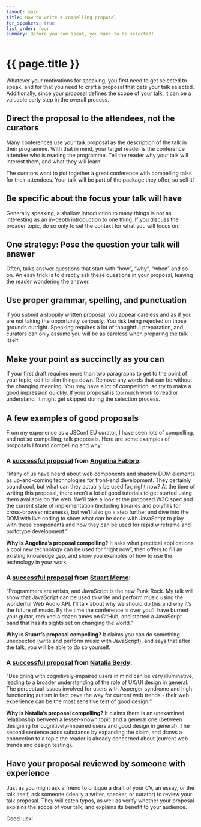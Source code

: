 ```yaml
---
layout: main
title: How to write a compelling proposal
for_speakers: true
list_order: four
summary: Before you can speak, you have to be selected!
---
```


# {{ page.title }}

Whatever your motivations for speaking, you first need to get selected to speak, and for that you need to craft a proposal that gets your talk selected. Additionally, since your proposal defines the scope of your talk, it can be a valuable early step in the overall process.

## Direct the proposal to the attendees, not the curators

Many conferences use your talk proposal as the description of the talk in their programme. With that in mind, your target reader is the conference attendee who is reading the programme. Tell the reader why your talk will interest them, and what they will learn.

The curators want to put together a great conference with compelling talks for their attendees. Your talk will be part of the package they offer, so sell it!

## Be specific about the focus your talk will have

Generally speaking, a shallow introduction to many things is not as interesting as an in-depth introduction to one thing. If you discuss the broader topic, do so only to set the context for what you will focus on.

## One strategy: Pose the question your talk will answer

Often, talks answer questions that start with “how”, “why”, “when” and so on. An easy trick is to directly ask these questions in your proposal, leaving the reader wondering the answer.

## Use proper grammar, spelling, and punctuation

If you submit a sloppily written proposal, you appear careless and as if you are not taking the opportunity seriously. You risk being rejected on those grounds outright. Speaking requires a lot of thoughtful preparation, and curators can only assume you will be as careless when preparing the talk itself.

## Make your point as succinctly as you can

If your first draft requires more than two paragraphs to get to the point of your topic, edit to slim things down. Remove any words that can be without the changing meaning. You may have a lot of competition, so try to make a good impression quickly. If your proposal is too much work to read or understand, it might get skipped during the selection process.

## A few examples of good proposals

From my experience as a JSConf EU curator, I have seen lots of compelling, and not so compelling, talk proposals. Here are some examples of proposals I found compelling and why:

### A [successful proposal](http://2012.jsconf.eu/speaker/2012/08/24/inspector-web-and-the-mystery-of-the-shadow-dom.html) from [Angelina Fabbro](https://twitter.com/angelinamagnum):

“Many of us have heard about web components and shadow DOM elements as up-and-coming technologies for front-end development. They certainly sound cool, but what can they actually be used for, right now? At the time of writing this proposal, there aren’t a lot of good tutorials to get started using them available on the web. We’ll take a look at the proposed W3C spec and the current state of implementation (including libraries and polyfills for cross-browser niceness), but we’ll also go a step further and dive into the DOM with live coding to show what can be done with JavaScript to play with these components and how they can be used for rapid wireframe and prototype development.”

**Why is Angelina’s proposal compelling?** It asks what practical applications a cool new technology can be used for “right now”, then offers to fill an existing knowledge gap, and show you examples of how to use the technology in your work.

### A [successful proposal](http://2012.jsconf.eu/speaker/2012/08/24/javascript-is-the-new-punk-rock.html) from [Stuart Memo](https://twitter.com/stuartmemo):

“Programmers are artists, and JavaScript is the new Punk Rock. My talk will show that JavaScript can be used to write and perform music using the wonderful Web Audio API. I’ll talk about why we should do this and why it’s the future of music. By the time the conference is over you’ll have burned your guitar, remixed a dozen tunes on GitHub, and started a JavaScript band that has its sights set on changing the world.”

**Why is Stuart’s proposal compelling?** It claims you can do something unexpected (write and perform music with JavaScript), and says that after the talk, you will be able to do so yourself.

### A [successful proposal](http://2013.jsconf.eu/speakers/natalia-berdys-the-web-experience-in-the-autistic-spectrum.html) from [Natalia Berdy](https://twitter.com/batalia):

“Designing with cognitively-impaired users in mind can be very illuminative, leading to a broader understanding of the role of UX/UI design in general. The perceptual issues involved for users with Asperger syndrome and high-functioning autism in fact pave the way for current web trends - their web experience can be the most sensitive test of good design.”

**Why is Natalia’s proposal compelling?** It claims there is an unexamined relationship between a lesser-known topic and a general one (between designing for cognitively-impaired users and good design in general). The second sentence adds substance by expanding the claim, and draws a connection to a topic the reader is already concerned about (current web trends and design testing).

## Have your proposal reviewed by someone with experience

Just as you might ask a friend to critique a draft of your CV, an essay, or the talk itself, ask someone (ideally a writer, speaker, or curator) to review your talk proposal. They will catch typos, as well as verify whether your proposal explains the scope of your talk, and explains its benefit to your audience.

Good luck!